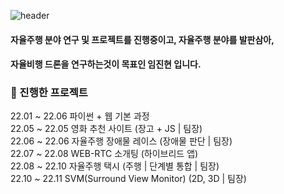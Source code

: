 ![header](https://capsule-render.vercel.app/api?type=rect&color=auto&height=130&section=header&text=welcome!!&fontSize=50)

#### 자율주행 분야 연구 및 프로젝트를 진행중이고, 자율주행 분야를 발판삼아,
#### 자율비행 드론을 연구하는것이 목표인 임진현 입니다.


### :rocket: 진행한 프로젝트

  22.01 ~ 22.06   파이썬 + 웹 기본 과정<br>
  22.05 ~ 22.05   영화 추천 사이트           (장고 + JS | 팀장)<br>
  22.06 ~ 22.06   자율주행 장애물 레이스     (장애물 판단 | 팀장)<br>
  22.07 ~ 22.08   WEB-RTC 소개팅             (하이브리드 앱)<br>
  22.08 ~ 22.10   자율주행 택시              (주행 | 단계별 통합 | 팀장)<br>
  22.10 ~ 22.11   SVM(Surround View Monitor) (2D, 3D | 팀장)

